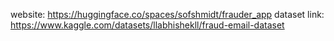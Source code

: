website: https://huggingface.co/spaces/sofshmidt/frauder_app
dataset link: https://www.kaggle.com/datasets/llabhishekll/fraud-email-dataset
